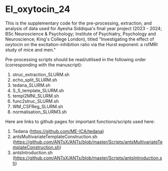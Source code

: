 # EI_oxytocin_24

This is the supplementary code for the pre-processing, extraction, and analysis of data used for Ayesha Siddiqua's final year project (2023 - 2024; BSc Neuroscience & Psychology; Institute of Psychiatry, Psychology and Neuroscience; King's College London), titled "Investigating the effect of oxytocin on the excitation-inhibition ratio via the Hurst exponent: a rsfMRI study of mice and men."

Pre-processing scripts should be read/utilised in the following order (corresponding with the manuscript): 
1. struc_extraction_SLURM.sh
2. echo_split_SLURM.sh
3. tedana_SLURM.sh
4. S_S_template_SLURM.sh
5. templ2MNI_SLURM.sh
6. func2struc_SLURM.sh
7. WM_CSFReg_SLURM.sh
8. normalisation_SLURM3.sh

Here are links to github pages for important functions/scripts used here: 
1. Tedana (https://github.com/ME-ICA/tedana)
2. antsMultivariateTemplateConstruction.sh (https://github.com/ANTsX/ANTs/blob/master/Scripts/antsMultivariateTemplateConstruction.sh)
3. antsIntroduction.sh (https://github.com/ANTsX/ANTs/blob/master/Scripts/antsIntroduction.sh)
